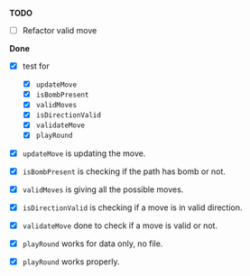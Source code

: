 **TODO**

- [ ] Refactor valid move


**Done**

- [x] test for
  - [x] `updateMove`
  - [x] `isBombPresent`
  - [x] `validMoves`
  - [x] `isDirectionValid`
  - [x] `validateMove`
  - [x] `playRound`
- [x] `updateMove` is updating the move.
- [x] `isBombPresent` is checking if the path has bomb or not.
- [x] `validMoves` is giving all the possible moves.
- [x] `isDirectionValid` is checking if a move is in valid direction.
- [x] `validateMove` done to check if a move is valid or not.
- [x] `playRound` works for data only, no file.
- [x] `playRound` works properly.

